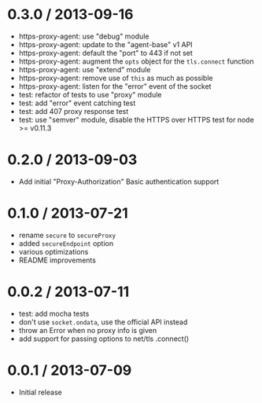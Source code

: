 0.3.0 / 2013-09-16
==================

 - https-proxy-agent: use "debug" module
 - https-proxy-agent: update to the "agent-base" v1 API
 - https-proxy-agent: default the "port" to 443 if not set
 - https-proxy-agent: augment the `opts` object for the `tls.connect` function
 - https-proxy-agent: use "extend" module
 - https-proxy-agent: remove use of `this` as much as possible
 - https-proxy-agent: listen for the "error" event of the socket
 - test: refactor of tests to use "proxy" module
 - test: add "error" event catching test
 - test: add 407 proxy response test
 - test: use "semver" module, disable the HTTPS over HTTPS test for node >= v0.11.3

0.2.0 / 2013-09-03
==================

 - Add initial "Proxy-Authorization" Basic authentication support

0.1.0 / 2013-07-21
==================

 - rename `secure` to `secureProxy`
 - added `secureEndpoint` option
 - various optimizations
 - README improvements

0.0.2 / 2013-07-11
==================

 - test: add mocha tests
 - don't use `socket.ondata`, use the official API instead
 - throw an Error when no proxy info is given
 - add support for passing options to net/tls .connect()

0.0.1 / 2013-07-09
==================

 - Initial release
